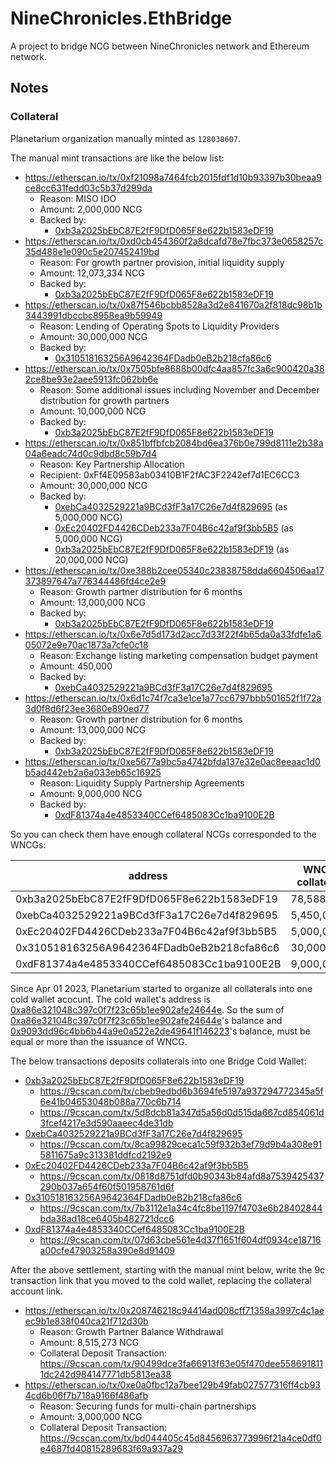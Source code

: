 # NineChronicles.EthBridge

A project to bridge NCG between NineChronicles network and Ethereum network.

## Notes

### Collateral

Planetarium organization manually minted as `128038607`.

The manual mint transactions are like the below list:

- https://etherscan.io/tx/0xf21098a7464fcb2015fdf1d10b93397b30beaa9ce8cc631fedd03c5b37d299da
  - Reason: MISO IDO
  - Amount: 2,000,000 NCG
  - Backed by:
    - [0xb3a2025bEbC87E2fF9DfD065F8e622b1583eDF19]
- https://etherscan.io/tx/0xd0cb454360f2a8dcafd78e7fbc373e0658257c35d488e1e090c5e207452419bd
  - Reason: For growth partner provision, initial liquidity supply
  - Amount: 12,073,334 NCG
  - Backed by:
    - [0xb3a2025bEbC87E2fF9DfD065F8e622b1583eDF19]
- https://etherscan.io/tx/0x87f546bcbb8528a3d2e841670a2f818dc98b1b3443991dbccbc8958ea9b59949
  - Reason: Lending of Operating Spots to Liquidity Providers
  - Amount: 30,000,000 NCG
  - Backed by:
    - [0x310518163256A9642364FDadb0eB2b218cfa86c6]
- https://etherscan.io/tx/0x7505bfe8688b00dfc4aa857fc3a6c900420a382ce8be93e2aee5913fc062bb6e
  - Reason: Some additional issues including November and December distribution for growth partners
  - Amount: 10,000,000 NCG
  - Backed by:
    - [0xb3a2025bEbC87E2fF9DfD065F8e622b1583eDF19]
- https://etherscan.io/tx/0x851bffbfcb2084bd6ea376b0e799d8111e2b38a04a6eadc74d0c9dbd8c59b7d4
  - Reason: Key Partnership Allocation
  - Recipient: 0xFf4E09583ab03410B1F2fAC3F2242ef7d1EC6CC3
  - Amount: 30,000,000 NCG
  - Backed by:
    - [0xebCa4032529221a9BCd3fF3a17C26e7d4f829695] (as 5,000,000 NCG)
    - [0xEc20402FD4426CDeb233a7F04B6c42af9f3bb5B5] (as 5,000,000 NCG)
    - [0xb3a2025bEbC87E2fF9DfD065F8e622b1583eDF19] (as 20,000,000 NCG)
- https://etherscan.io/tx/0xe388b2cee05340c23838758dda6604506aa17373897647a776344486fd4ce2e9 
  - Reason: Growth partner distribution for 6 months
  - Amount: 13,000,000 NCG
  - Backed by:
    - [0xb3a2025bEbC87E2fF9DfD065F8e622b1583eDF19]
- https://etherscan.io/tx/0x6e7d5d173d2acc7d33f22f4b65da0a33fdfe1a605072e9e70ac1873a7cfe0c18
  - Reason: Exchange listing marketing compensation budget payment
  - Amount: 450,000
  - Backed by:
    - [0xebCa4032529221a9BCd3fF3a17C26e7d4f829695]
- https://etherscan.io/tx/0x6d1c74f7ca3e1ce1a77cc6797bbb501652f1f72a3d0f8d6f23ee3680e890ed77
  - Reason: Growth partner distribution for 6 months
  - Amount: 13,000,000 NCG
  - Backed by:
    - [0xb3a2025bEbC87E2fF9DfD065F8e622b1583eDF19]
- https://etherscan.io/tx/0xe5677a9bc5a4742bfda137e32e0ac8eeaac1d0b5ad442eb2a6a033eb65c16925
  - Reason: Liquidity Supply Partnership Agreements
  - Amount: 9,000,000 NCG
  - Backed by:
    - [0xdF81374a4e4853340CCef6485083Cc1ba9100E2B]

So you can check them have enough collateral NCGs corresponded to the WNCGs:

|                   address                  |   WNCG collateral  |
|--------------------------------------------|--------------------|
| 0xb3a2025bEbC87E2fF9DfD065F8e622b1583eDF19 | 78,588,607         |
| 0xebCa4032529221a9BCd3fF3a17C26e7d4f829695 |  5,450,000         |
| 0xEc20402FD4426CDeb233a7F04B6c42af9f3bb5B5 |  5,000,000         |
| 0x310518163256A9642364FDadb0eB2b218cfa86c6 | 30,000,000         |
| 0xdF81374a4e4853340CCef6485083Cc1ba9100E2B | 9,000,000         |

Since Apr 01 2023, Planetarium started to organize all collaterals into one cold wallet acocunt. The cold wallet's address is [0xa86e321048c397c0f7f23c65b1ee902afe24644e]. So the sum of [0xa86e321048c397c0f7f23c65b1ee902afe24644e]'s balance and [0x9093dd96c4bb6b44a9e0a522e2de49641f146223]'s balance, must be equal or more than the issuance of WNCG.

The below transactions deposits collaterals into one Bridge Cold Wallet:

- [0xb3a2025bEbC87E2fF9DfD065F8e622b1583eDF19]
  - https://9cscan.com/tx/cbeb9edbd6b3694fe5197a937294772345a5f6e41b04653048b088a770c6b714
  - https://9cscan.com/tx/5d8dcb81a347d5a56d0d515da667cd854061d3fcef4217e3d590aaeec4de31db
- [0xebCa4032529221a9BCd3fF3a17C26e7d4f829695]
  - https://9cscan.com/tx/8ca99829ceca1c59f932b3ef79d9b4a308e915811675a9c313381ddfcd2192e9
- [0xEc20402FD4426CDeb233a7F04B6c42af9f3bb5B5]
  - https://9cscan.com/tx/0818d8751dfd0b90343b84afd8a7539425437290b037a654f60f501958761d6f
- [0x310518163256A9642364FDadb0eB2b218cfa86c6]
  - https://9cscan.com/tx/7b3112e1a34c4fc8be1197f4703e6b28402844bda38ad18ce6405b482721dcc6
- [0xdF81374a4e4853340CCef6485083Cc1ba9100E2B]
  - https://9cscan.com/tx/07d63cbe561e4d37f1651f604df0934ce18716a00cfe47903258a390e8d91409


After the above settlement, starting with the manual mint below, write the 9c transaction link that you moved to the cold wallet, replacing the collateral account link.

- https://etherscan.io/tx/0x208746218c94414ad008cff71358a3997c4c1aeec9b1e838f040ca21f712d30b
  - Reason: Growth Partner Balance Withdrawal
  - Amount: 8,515,273 NCG
  - Collateral Deposit Transaction: https://9cscan.com/tx/90499dce3fa66913f63e05f470dee5586918111dc242d984147771db5813ea38
- https://etherscan.io/tx/0xe0a0fbc12a7bee129b49fab027577316ff4cb934cd6b06f7b718a9166f486afb
  - Reason: Securing funds for multi-chain partnerships
  - Amount: 3,000,000 NCG
  - Collateral Deposit Transaction: https://9cscan.com/tx/bd044405c45d8456963773996f21a4ce0df0e4687fd40815289683f69a937a29


[0xEc20402FD4426CDeb233a7F04B6c42af9f3bb5B5]: https://9cscan.com/address/0xEc20402FD4426CDeb233a7F04B6c42af9f3bb5B5
[0xebCa4032529221a9BCd3fF3a17C26e7d4f829695]: https://9cscan.com/address/0xebCa4032529221a9BCd3fF3a17C26e7d4f829695
[0xb3a2025bEbC87E2fF9DfD065F8e622b1583eDF19]: https://9cscan.com/address/0xb3a2025bEbC87E2fF9DfD065F8e622b1583eDF19
[0x310518163256A9642364FDadb0eB2b218cfa86c6]: https://9cscan.com/address/0x310518163256A9642364FDadb0eB2b218cfa86c6
[0xdF81374a4e4853340CCef6485083Cc1ba9100E2B]: https://9cscan.com/address/0xdF81374a4e4853340CCef6485083Cc1ba9100E2B
[0xa86e321048c397c0f7f23c65b1ee902afe24644e]: https://9cscan.com/address/0xa86e321048c397c0f7f23c65b1ee902afe24644e
[0x9093dd96c4bb6b44a9e0a522e2de49641f146223]: https://9cscan.com/address/0x9093dd96c4bb6b44a9e0a522e2de49641f146223
